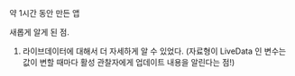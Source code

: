  약 1시간 동안 만든 앱
 
 새롭게 알게 된 점.
 1. 라이브데이터에 대해서 더 자세하게 알 수 있었다.
 (자료형이 LiveData 인 변수는 값이 변할 때마다 활성 관찰자에게 업데이트 내용을 알린다는 점!)
